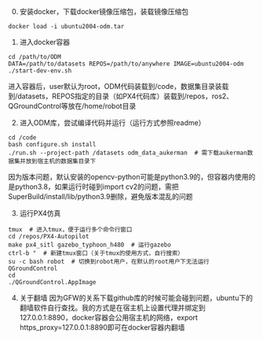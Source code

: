 0. 安装docker，下载docker镜像压缩包，装载镜像压缩包
```
docker load -i ubuntu2004-odm.tar
```

1. 进入docker容器
```
cd /path/to/ODM
DATA=/path/to/datasets REPOS=/path/to/anywhere IMAGE=ubuntu2004-odm ./start-dev-env.sh
```
进入容器后，user默认为root，ODM代码装载到/code，数据集目录装载到/datasets，REPOS指定的目录（如PX4代码库）装载到/repos，ros2、QGroundControl等放在/home/robot目录

2. 进入ODM库，尝试编译代码并运行（运行方式参照readme）
```
cd /code
bash configure.sh install
./run.sh --project-path /datasets odm_data_aukerman  # 需下载aukerman数据集并放到宿主机的数据集目录下
```
因为版本问题，默认安装的opencv-python可能是python3.9的，但容器内使用的是python3.8，如果运行时碰到import cv2的问题，需把SuperBuild/install/lib/python3.9删除，避免版本混乱的问题

3. 运行PX4仿真
```
tmux  # 进入tmux，便于运行多个命令行窗口
cd /repos/PX4-Autopilot
make px4_sitl gazebo_typhoon_h480  # 运行gazebo
ctrl-b "  # 新建tmux窗口（关于tmux的使用方式，自行搜索）
su -c bash robot  # 切换到robot用户，在默认的root用户下无法运行QGroundControl
cd
./QGroundControl.AppImage
```

4. 关于翻墙
因为GFW的关系下载github库的时候可能会碰到问题，ubuntu下的翻墙软件自行查找。我的方式是在宿主机上设置代理并绑定到127.0.0.1:8890，docker容器会公用宿主机的网络，export https_proxy=127.0.0.1:8890即可在docker容器内翻墙
